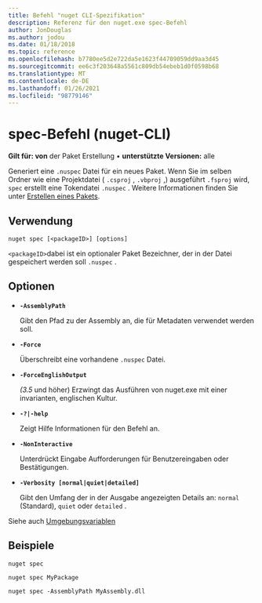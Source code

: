 ```yaml
---
title: Befehl "nuget CLI-Spezifikation"
description: Referenz für den nuget.exe spec-Befehl
author: JonDouglas
ms.author: jodou
ms.date: 01/18/2018
ms.topic: reference
ms.openlocfilehash: b7780ee5d2e722da5e1623f44709059dd9aa3d45
ms.sourcegitcommit: ee6c3f203648a5561c809db54ebeb1d0f0598b68
ms.translationtype: MT
ms.contentlocale: de-DE
ms.lasthandoff: 01/26/2021
ms.locfileid: "98779146"
---
```

# <a name="spec-command-nuget-cli"></a>spec-Befehl (nuget-CLI)

**Gilt für: von** der Paket Erstellung &bullet; **unterstützte Versionen:** alle

Generiert eine `.nuspec` Datei für ein neues Paket. Wenn Sie im selben Ordner wie eine Projektdatei ( `.csproj` , `.vbproj` ,) ausgeführt `.fsproj` wird, `spec` erstellt eine Tokendatei `.nuspec` . Weitere Informationen finden Sie unter [Erstellen eines Pakets](../../create-packages/creating-a-package.md).

## <a name="usage"></a>Verwendung

```cli
nuget spec [<packageID>] [options]
```

`<packageID>`dabei ist ein optionaler Paket Bezeichner, der in der Datei gespeichert werden soll `.nuspec` .

## <a name="options"></a>Optionen

- **`-AssemblyPath`**

  Gibt den Pfad zu der Assembly an, die für Metadaten verwendet werden soll.

- **`-Force`**

  Überschreibt eine vorhandene `.nuspec` Datei.


- **`-ForceEnglishOutput`**

  *(3.5* und höher) Erzwingt das Ausführen von nuget.exe mit einer invarianten, englischen Kultur.

- **`-?|-help`**

  Zeigt Hilfe Informationen für den Befehl an.

- **`-NonInteractive`**

  Unterdrückt Eingabe Aufforderungen für Benutzereingaben oder Bestätigungen.

- **`-Verbosity [normal|quiet|detailed]`**

  Gibt den Umfang der in der Ausgabe angezeigten Details an: `normal` (Standard), `quiet` oder `detailed` .

Siehe auch [Umgebungsvariablen](cli-ref-environment-variables.md)

## <a name="examples"></a>Beispiele

```cli
nuget spec

nuget spec MyPackage

nuget spec -AssemblyPath MyAssembly.dll
```
